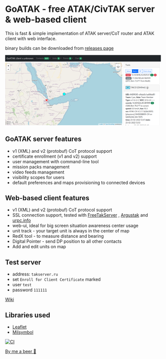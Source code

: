 # GoATAK - free ATAK/CivTAK server & web-based client

This is fast & simple implementation of ATAK server/CoT router and ATAK client with web interface.

binary builds can be downloaded
from [releases page](https://github.com/kdudkov/goatak/releases)

![Alt text](client.png?raw=true "Title")

## GoATAK server features

* v1 (XML) and v2 (protobuf) CoT protocol support
* certificate enrollment (v1 and v2) support
* user management with command-line tool
* mission packs management
* video feeds management
* visibility scopes for users
* default preferences and maps provisioning to connected devices

## Web-based client features

* v1 (XML) and v2 (protobuf) CoT protocol support
* SSL connection support, tested with [FreeTakServer](https://github.com/FreeTAKTeam/FreeTakServer)
  , [Argustak](https://argustak.com/) and [urpc.info](https://urpc.info/)
* web-ui, ideal for big screen situation awareness center usage
* unit track - your target unit is always in the center of map
* RedX tool - to measure distance and bearing
* Digital Pointer - send DP position to all other contacts
* Add and edit units on map

## Test server

* address: `takserver.ru`
* set `Enroll for Client Certificate` marked
* user `test`
* password `111111`

[Wiki](https://github.com/kdudkov/goatak/wiki)

## Libraries used

* [Leaflet](https://leafletjs.com/)
* [Milsymbol](https://github.com/spatialillusions/milsymbol)

[![CI](https://github.com/kdudkov/goatak/actions/workflows/main.yml/badge.svg?branch=master)](https://github.com/kdudkov/goatak/actions/workflows/main.yml)

[By me a beer 🍺](https://buymeacoffee.com/kdudkov)
